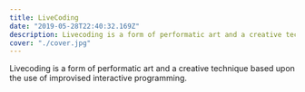 ```yaml
---
title: LiveCoding
date: "2019-05-28T22:40:32.169Z"
description: Livecoding is a form of performatic art and a creative technique based upon the use of improvised interactive programming.
cover: "./cover.jpg"
---
```


Livecoding is a form of performatic art and a creative technique based upon the use of improvised interactive programming.
